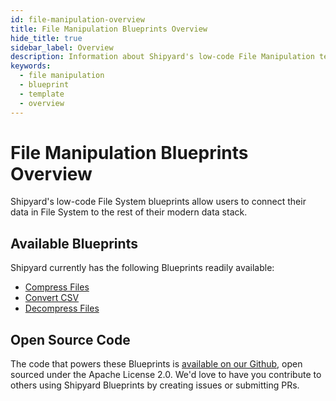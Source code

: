 ```yaml
---
id: file-manipulation-overview
title: File Manipulation Blueprints Overview
hide_title: true
sidebar_label: Overview
description: Information about Shipyard's low-code File Manipulation templates.
keywords:
  - file manipulation
  - blueprint
  - template
  - overview
---
```

# File Manipulation Blueprints Overview

Shipyard's low-code File System blueprints allow users to connect their data in File System to the rest of their modern data stack.

## Available Blueprints
Shipyard currently has the following Blueprints readily available: 
- [Compress Files](file-manipulation-compress-files.md)
- [Convert CSV](file-manipulation-convert-csv.md)
- [Decompress Files](file-manipulation-decompress-files.md)

## Open Source Code
The code that powers these Blueprints is [available on our Github](https://github.com/shipyardapp/filemanipulation-blueprints), open sourced under the Apache License 2.0. We'd love to have you contribute to others using Shipyard Blueprints by creating issues or submitting PRs.
